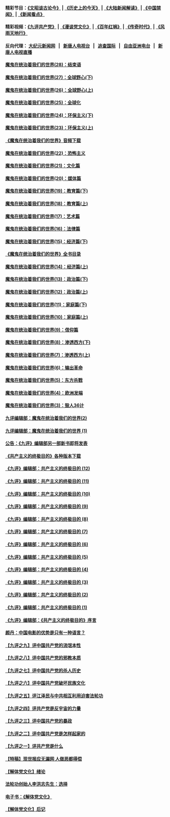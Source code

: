 #### 精彩节目：[《文昭谈古论今》](http://155.138.201.177/wenzhao) | [《历史上的今天》](http://155.138.201.177/today-in-history) | [《大陆新闻解读》](http://155.138.201.177/ntdtv-comedy) | [《中国禁闻》](http://155.138.201.177/ntdtv-news) | [《新闻看点》](http://155.138.201.177/news-insight) 

 #### 精彩视频：[《九评共产党》](http://155.138.201.177:10000/videos/jiuping) | [《漫谈党文化》](http://155.138.201.177:10000/videos/mtdwh) | [《百年红祸》](http://155.138.201.177:10000/videos/bnhh) | [《传奇时代》](http://155.138.201.177:10000/videos/legend) | [《风雨天地行》](http://155.138.201.177:10000/videos/fytdx) 

 #### 反向代理： [大纪元新闻网](http://155.138.201.177:10080/) &nbsp;&nbsp;|&nbsp;&nbsp; [新唐人电视台](http://155.138.201.177:8000/) &nbsp;&nbsp;|&nbsp;&nbsp; [追查国际](http://155.138.201.177:10010/) &nbsp;&nbsp;|&nbsp;&nbsp; [自由亚洲电台](http://155.138.201.177:9800/) &nbsp;&nbsp;|&nbsp;&nbsp; [新唐人电视直播](http://155.138.201.177/) 

#### [魔鬼在统治着我们的世界(28)：结束语](../pages/nsc422/n10936246.md?t=02192137) 

#### [魔鬼在统治着我们的世界(27)：全球野心(下)](../pages/nsc422/n10928319.md?t=02192137) 

#### [魔鬼在统治着我们的世界(26)：全球野心(上)](../pages/nsc422/n10900318.md?t=02192137) 

#### [魔鬼在统治着我们的世界(25)：全球化](../pages/nsc422/n10788205.md?t=02192137) 

#### [魔鬼在统治着我们的世界(24)：环保主义(下)](../pages/nsc422/n10695307.md?t=02192137) 

#### [魔鬼在统治着我们的世界(23)：环保主义(上)](../pages/nsc422/n10688613.md?t=02192137) 

#### [《魔鬼在统治着我们的世界》音频下载](../pages/nsc422/n10635553.md?t=02192137) 

#### [魔鬼在统治着我们的世界(22)：恐怖主义](../pages/nsc422/n10614727.md?t=02192137) 

#### [魔鬼在统治着我们的世界(21)：文化篇](../pages/nsc422/n10597706.md?t=02192137) 

#### [魔鬼在统治着我们的世界(20)：媒体篇](../pages/nsc422/n10586579.md?t=02192137) 

#### [魔鬼在统治着我们的世界(19)：教育篇(下)](../pages/nsc422/n10564808.md?t=02192137) 

#### [魔鬼在统治着我们的世界(18)：教育篇(上)](../pages/nsc422/n10526970.md?t=02192137) 

#### [魔鬼在统治着我们的世界(17)：艺术篇](../pages/nsc422/n10499093.md?t=02192137) 

#### [魔鬼在统治着我们的世界(16)：法律篇](../pages/nsc422/n10485969.md?t=02192137) 

#### [魔鬼在统治着我们的世界(15)：经济篇(下)](../pages/nsc422/n10469975.md?t=02192137) 

#### [《魔鬼在统治着我们的世界》全书目录](../pages/nsc422/n10464261.md?t=02192137) 

#### [魔鬼在统治着我们的世界(14)：经济篇(上)](../pages/nsc422/n10457370.md?t=02192137) 

#### [魔鬼在统治着我们的世界(13)：政治篇(下)](../pages/nsc422/n10448270.md?t=02192137) 

#### [魔鬼在统治着我们的世界(12)：政治篇(上)](../pages/nsc422/n10444576.md?t=02192137) 

#### [魔鬼在统治着我们的世界(11)：家庭篇(下)](../pages/nsc422/n10440961.md?t=02192137) 

#### [魔鬼在统治着我们的世界(10)：家庭篇(上)](../pages/nsc422/n10435448.md?t=02192137) 

#### [魔鬼在统治着我们的世界(9)：信仰篇](../pages/nsc422/n10432159.md?t=02192137) 

#### [魔鬼在统治着我们的世界(8)：渗透西方(下)](../pages/nsc422/n10429603.md?t=02192137) 

#### [魔鬼在统治着我们的世界(7)：渗透西方(上)](../pages/nsc422/n10426013.md?t=02192137) 

#### [魔鬼在统治着我们的世界(6)：输出革命](../pages/nsc422/n10421536.md?t=02192137) 

#### [魔鬼在统治着我们的世界(5)：东方杀戮](../pages/nsc422/n10417707.md?t=02192137) 

#### [魔鬼在统治着我们的世界(4)：欧洲发端](../pages/nsc422/n10414890.md?t=02192137) 

#### [魔鬼在统治着我们的世界(3)：毁人36计](../pages/nsc422/n10411583.md?t=02192137) 

#### [九评编辑部：魔鬼在统治着我们的世界(2)](../pages/nsc422/n10410036.md?t=02192137) 

#### [九评编辑部：魔鬼在统治着我们的世界 (1)](../pages/nsc422/n10406825.md?t=02192137) 

#### [公告：《九评》编辑部另一部新书即将发表](../pages/nsc422/n10405104.md?t=02192137) 

#### [《共产主义的终极目的》各种版本下载](../pages/nsc422/n10022138.md?t=02192137) 

#### [《九评》编辑部：共产主义的终极目的 (12)](../pages/nsc422/n9933272.md?t=02192137) 

#### [《九评》编辑部：共产主义的终极目的 (11)](../pages/nsc422/n9924973.md?t=02192137) 

#### [《九评》编辑部：共产主义的终极目的 (10)](../pages/nsc422/n9920883.md?t=02192137) 

#### [《九评》编辑部：共产主义的终极目的 (9)](../pages/nsc422/n9916363.md?t=02192137) 

#### [《九评》编辑部：共产主义的终极目的 (8)](../pages/nsc422/n9912488.md?t=02192137) 

#### [《九评》编辑部：共产主义的终极目的 (7)](../pages/nsc422/n9901176.md?t=02192137) 

#### [《九评》编辑部：共产主义的终极目的 (6)](../pages/nsc422/n9899359.md?t=02192137) 

#### [《九评》编辑部：共产主义的终极目的 (5)](../pages/nsc422/n9893174.md?t=02192137) 

#### [《九评》编辑部：共产主义的终极目的 (4)](../pages/nsc422/n9891246.md?t=02192137) 

#### [《九评》编辑部：共产主义的终极目的 (3)](../pages/nsc422/n9879879.md?t=02192137) 

#### [《九评》编辑部：共产主义的终极目的 (2)](../pages/nsc422/n9876205.md?t=02192137) 

#### [《九评》编辑部：共产主义的终极目的 (1)](../pages/nsc422/n9865857.md?t=02192137) 

#### [《九评》编辑部：《共产主义的终极目的》序言](../pages/nsc422/n9862666.md?t=02192137) 

#### [颜丹：中国电影的优势是只有一种语言？](../pages/nsc422/n9583062.md?t=02192137) 

#### [【九评之九】评中国共产党的流氓本性](../pages/nsc422/n737542.md?t=02192137) 

#### [【九评之八】评中国共产党的邪教本质](../pages/nsc422/n735942.md?t=02192137) 

#### [【九评之七】评中国共产党的杀人历史](../pages/nsc422/n733806.md?t=02192137) 

#### [【九评之六】评中国共产党破坏民族文化](../pages/nsc422/n731667.md?t=02192137) 

#### [【九评之五】评江泽民与中共相互利用迫害法轮功](../pages/nsc422/n730058.md?t=02192137) 

#### [【九评之四】评共产党是反宇宙的力量](../pages/nsc422/n727814.md?t=02192137) 

#### [【九评之三】评中国共产党的暴政](../pages/nsc422/n725597.md?t=02192137) 

#### [【九评之二】评中国共产党是怎样起家的](../pages/nsc422/n723946.md?t=02192137) 

#### [【九评之一】评共产党是什么](../pages/nsc422/n722529.md?t=02192137) 

#### [【特稿】现世报应无漏网 人做恶都得偿](../pages/nsc422/n4215167.md?t=02192137) 

#### [【解体党文化】绪论](../pages/nsc422/n1449356.md?t=02192137) 

#### [法轮功创始人李洪志先生：选择](../pages/nsc422/n3580738.md?t=02192137) 

#### [电子书：《解体党文化》](../pages/nsc422/n1573484.md?t=02192137) 

#### [【解体党文化】后记](../pages/nsc422/n1531999.md?t=02192137) 

